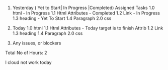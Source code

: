 
1. Yesterday ( Yet to Start| In Progress |Completed)
Assigned Tasks
1.0 html  - In Progress
1.1 Html Attributes - Completed
1.2 Link - In Progress
1.3 heading - Yet To Start
1.4 Paragraph
2.0 css

2. Today
1.0 html
1.1 Html Attributes - Today target is to finish Attrib
1.2 Link
1.3 heading
1.4 Paragraph
2.0 css

3. Any issues, or blockers

Total No of Hours: 2

I cloud not work today



